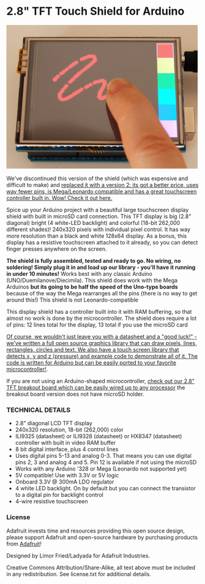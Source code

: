 # 2.8" TFT Touch Shield for Arduino 

<a href="http://www.adafruit.com/products/376"><img src="assets/board.jpg?raw=true" width="500px"></a>

We've discontinued this version of the shield (which was expensive and difficult to make) and [replaced it with a version 2: its got a better price, uses way fewer pins, is Mega/Leonardo compatible and has a great touchscreen controller built in. Wow! Check it out here.](http://www.adafruit.com/products/1651)

Spice up your Arduino project with a beautiful large touchscreen display shield with built in microSD card connection. This TFT display is big (2.8" diagonal) bright (4 white-LED backlight) and colorful (18-bit 262,000 different shades)! 240x320 pixels with individual pixel control. It has way more resolution than a black and white 128x64 display. As a bonus, this display has a resistive touchscreen attached to it already, so you can detect finger presses anywhere on the screen.

__The shield is fully assembled, tested and ready to go. No wiring, no soldering! Simply plug it in and load up our library - you'll have it running in under 10 minutes!__ Works best with any classic Arduino (UNO/Duemilanove/Diecimila). This shield does work with the Mega Arduinos __but its going to be half the speed of the Uno-type boards__ because of the way the Mega rearranges all the pins (there is no way to get around this!) This shield is not Leonardo-compatible

This display shield has a controller built into it with RAM buffering, so that almost no work is done by the microcontroller. The shield does require a lot of pins: 12 lines total for the display, 13 total if you use the microSD card

[Of course, we wouldn't just leave you with a datasheet and a "good luck!" - we've written a full open source graphics library that can draw pixels, lines, rectangles, circles and text. We also have a touch screen library that detects x, y and z (pressure) and example code to demonstrate all of it. The code is written for Arduino but can be easily ported to your favorite microcontroller!](http://learn.adafruit.com/2-8-tft-touch-shield).

If you are not using an Arduino-shaped microcontroller, [check out our 2.8" TFT breakout board which can be easily wired up to any processor](http://www.adafruit.com/products/335) the breakout board version does not have microSD holder.

### TECHNICAL DETAILS

- 2.8" diagonal LCD TFT display
- 240x320 resolution, 18-bit (262,000) color
- ILI9325 (datasheet) or ILI9328 (datasheet) or HX8347 (datasheet) controller with built in video RAM buffer
- 8 bit digital interface, plus 4 control lines
- Uses digital pins 5-13 and analog 0-3. That means you can use digital pins 2, 3 and analog 4 and 5. Pin 12 is available if not using the microSD
- Works with any Arduino '328 or Mega (Leonardo not supported yet)
- 5V compatible! Use with 3.3V or 5V logic
- Onboard 3.3V @ 300mA LDO regulator
- 4 white LED backlight. On by default but you can connect the transistor to a digital pin for backlight control
- 4-wire resistive touchscreen

### License

Adafruit invests time and resources providing this open source design, please support Adafruit and open-source hardware by purchasing products from [Adafruit](https://www.adafruit.com)!

Designed by Limor Fried/Ladyada for Adafruit Industries.

Creative Commons Attribution/Share-Alike, all text above must be included in any redistribution. See license.txt for additional details.
